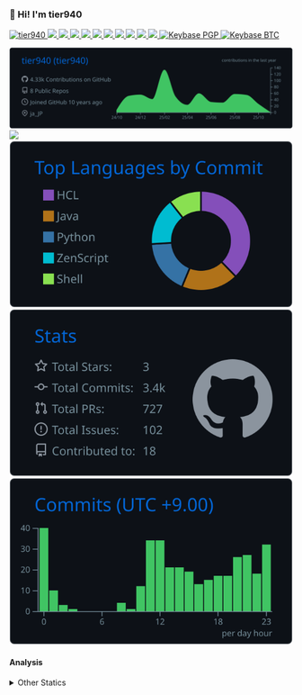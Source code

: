 ### 👋 Hi! I'm tier940

<p align="left"> 
  <a href="https://github.com/tier940/tier940/">
    <img src="https://komarev.com/ghpvc/?username=tier940" alt="tier940" />
  </a>
  <a href="http://twitter.com/tier940">
    <img height="20" src="https://img.shields.io/twitter/follow/tier940?label=Twitter&logo=twitter&style=flat" />
  </a>
  <a href="https://github.com/tier940">
    <img height="20" src="https://img.shields.io/github/followers/tier940?label=follow&logo=github&style=flat" />
  </a>
  <a href="https://www.reddit.com/user/tier940">
    <img height="20" src="https://img.shields.io/reddit/user-karma/combined/tier940?label=Reddit&logo=reddit&style=flat" />
  </a>
  <a href="https://stackoverflow.com/users/17317833/tier940">
    <img height="20" src="https://img.shields.io/stackexchange/stackoverflow/r/17317833?label=StackOverflow&logo=stack-overflow&style=flat" />
  </a>
  <a href="https://zenn.dev/tier940">
    <img height="20" src="https://zenn.badge.nikaera.com/s/tier940/likes" />
  </a>
  <a href="https://zenn.dev/tier940">
    <img height="20" src="https://zenn.badge.nikaera.com/s/tier940/followers" />
  </a>
  <a href="https://zenn.dev/tier940">
    <img height="20" src="https://zenn.badge.nikaera.com/s/tier940/articles" />
  </a>
  <a href="http://qiita.com/tier940">
    <img height="20" src="https://qiita-badge.apiapi.app/s/tier940/posts.svg" />
  </a>
  <a href="http://qiita.com/tier940">
    <img height="20" src="https://qiita-badge.apiapi.app/s/tier940/contributions.svg" />
  </a>
  <a href="https://github.com/tier940/tier940/">
    <img height="20" src="https://github.com/tier940/tier940/actions/workflows/main.yml/badge.svg" />
  </a>
  <a href="https://keybase.io/tier940">
    <img alt="Keybase PGP" src="https://img.shields.io/keybase/pgp/tier940">
  </a>
  <a href="https://keybase.io/tier940">
    <img alt="Keybase BTC" src="https://img.shields.io/keybase/btc/tier940">
  </a>
</p>

[![](https://raw.githubusercontent.com/tier940/tier940/main/profile-summary-card-output/github_dark/0-profile-details.svg)](https://github.com/vn7n24fzkq/github-profile-summary-cards)
[![](https://raw.githubusercontent.com/tier940/tier940/main/profile-summary-card-output/github_dark/1-repos-per-language.svg)](https://github.com/vn7n24fzkq/github-profile-summary-cards) [![](https://raw.githubusercontent.com/tier940/tier940/main/profile-summary-card-output/github_dark/2-most-commit-language.svg)](https://github.com/vn7n24fzkq/github-profile-summary-cards)
[![](https://raw.githubusercontent.com/tier940/tier940/main/profile-summary-card-output/github_dark/3-stats.svg)](https://github.com/vn7n24fzkq/github-profile-summary-cards) [![](https://raw.githubusercontent.com/tier940/tier940/main/profile-summary-card-output/github_dark/4-productive-time.svg)](https://github.com/vn7n24fzkq/github-profile-summary-cards)


#### Analysis
<!-- <img height="150" src="https://github.com/tier940/tier940/blob/master/images/stat.svg" alt="Alternative Text"/> -->

<details>
  <summary>Other Statics</summary>
  <!--START_SECTION:waka-->
![Code Time](http://img.shields.io/badge/Code%20Time-5%2C428%20hrs%2031%20mins-blue)

**🐱 My GitHub Data** 

> 📦 47.6 kB Used in GitHub's Storage 
 > 
> 💼 Opted to Hire
 > 
> 📜 13 Public Repositories 
 > 
> 🔑 6 Private Repositories 
 > 
**I'm an Early 🐤** 

```text
🌞 Morning                2683 commits        ████░░░░░░░░░░░░░░░░░░░░░   16.23 % 
🌆 Daytime                6039 commits        █████████░░░░░░░░░░░░░░░░   36.54 % 
🌃 Evening                6110 commits        █████████░░░░░░░░░░░░░░░░   36.97 % 
🌙 Night                  1696 commits        ███░░░░░░░░░░░░░░░░░░░░░░   10.26 % 
```
📅 **I'm Most Productive on Saturday** 

```text
Monday                   1757 commits        ███░░░░░░░░░░░░░░░░░░░░░░   10.63 % 
Tuesday                  2569 commits        ████░░░░░░░░░░░░░░░░░░░░░   15.54 % 
Wednesday                1985 commits        ███░░░░░░░░░░░░░░░░░░░░░░   12.01 % 
Thursday                 1729 commits        ███░░░░░░░░░░░░░░░░░░░░░░   10.46 % 
Friday                   2384 commits        ████░░░░░░░░░░░░░░░░░░░░░   14.42 % 
Saturday                 3164 commits        █████░░░░░░░░░░░░░░░░░░░░   19.14 % 
Sunday                   2940 commits        ████░░░░░░░░░░░░░░░░░░░░░   17.79 % 
```


📊 **This Week I Spent My Time On** 

```text
🕑︎ Time Zone: Asia/Tokyo

💬 Programming Languages: 
Other                    28 hrs 26 mins      ██████████████████░░░░░░░   71.80 % 
YAML                     5 hrs 54 mins       ████░░░░░░░░░░░░░░░░░░░░░   14.92 % 
Markdown                 2 hrs 35 mins       ██░░░░░░░░░░░░░░░░░░░░░░░   06.54 % 
Terraform                40 mins             ░░░░░░░░░░░░░░░░░░░░░░░░░   01.72 % 
Java                     36 mins             ░░░░░░░░░░░░░░░░░░░░░░░░░   01.51 % 

🔥 Editors: 
Chrome                   30 hrs 50 mins      ███████████████████░░░░░░   77.85 % 
VS Code                  8 hrs 19 mins       █████░░░░░░░░░░░░░░░░░░░░   21.04 % 
IntelliJ IDEA            26 mins             ░░░░░░░░░░░░░░░░░░░░░░░░░   01.11 % 

💻 Operating System: 
Windows                  31 hrs 1 min        ████████████████████░░░░░   78.31 % 
Linux                    8 hrs 35 mins       █████░░░░░░░░░░░░░░░░░░░░   21.69 % 
```

**I Mostly Code in Java** 

```text
Java                     13 repos            ████████████░░░░░░░░░░░░░   46.43 % 
HCL                      3 repos             ███░░░░░░░░░░░░░░░░░░░░░░   10.71 % 
ZenScript                3 repos             ███░░░░░░░░░░░░░░░░░░░░░░   10.71 % 
Shell                    2 repos             ██░░░░░░░░░░░░░░░░░░░░░░░   07.14 % 
Python                   2 repos             ██░░░░░░░░░░░░░░░░░░░░░░░   07.14 % 
```



**Timeline**

![Lines of Code chart](https://raw.githubusercontent.com/tier940/tier940/main/assets/bar_graph.png)


 Last Updated on 24/03/2025 00:08:44 UTC
<!--END_SECTION:waka-->
</details>
